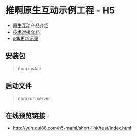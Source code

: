 # 推啊原生互动示例工程 - H5

- [原生互动产品介绍](/docs/原生互动产品介绍.pdf)
- [技术对接文档](/docs/TUIA-SDK.md)
- [sdk更新记录](/docs/CHANGELOG.md)

## 安装包

> npm install

## 启动文件

> npm run server

## 在线预览链接

- http://yun.dui88.com/h5-mami/short-link/test/index.html